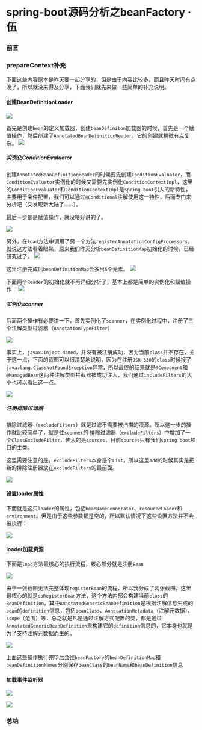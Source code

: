 # spring-boot源码分析之beanFactory · 伍

### 前言



### prepareContext补充

下面这些内容原本是昨天要一起分享的，但是由于内容比较多，而且昨天时间有点晚了，所以就没来得及分享，下面我们就先来做一些简单的补充说明。

#### 创建BeanDefinitionLoader

![](https://gitee.com/sysker/picBed/raw/master/20210907211014.png)

  首先是创建`bean`的定义加载器，创建`beanDefiniton`加载器的时候，首先是一个赋值操作，然后创建了`AnnotatedBeanDefinitionReader`，它的创建就稍微有点复杂。 ![](https://gitee.com/sysker/picBed/raw/master/20210907211446.png)

##### 实例化ConditionEvaluator

  创建`AnnotatedBeanDefinitionReader`的时候要先创建`ConditionEvaluator`，而`ConditionEvaluator`实例化的时候又需要先实例化`ConditionContextImpl`，这里的`ConditionEvaluator`和`ConditionContextImpl`是`spring boot`引入的新特性，主要用于条件配置，我们可以通过`@Conditional`注解使用这一特性，后面专门来分析吧（又发现新大陆了……）。

  最后一步都是赋值操作，就没啥好讲的了。

  ![](https://gitee.com/sysker/picBed/raw/master/20210907212256.png)

  另外，在`load`方法中调用了另一个方法`registerAnnotationConfigProcessors`。就说这方法看着眼熟，原来我们昨天分析`beanDefinitionMap`初始化的时候，已经研究过了。  ![](https://gitee.com/sysker/picBed/raw/master/20210907214219.png)

  这里注册完成后`beanDefinitionMap`会多出`5`个元素。  ![](https://gitee.com/sysker/picBed/raw/master/20210906212208.png)

  下面两个`Reader`的初始化就不再详细分析了，基本上都是简单的实例化和赋值操作：  ![](https://gitee.com/sysker/picBed/raw/master/20210907214756.png)

##### 实例化scanner

  后面两个操作有必要讲一下，首先实例化了`scanner`，在实例化过程中，注册了三个注解类型过滤器（`AnnotationTypeFilter`）

![](https://gitee.com/sysker/picBed/raw/master/20210908082829.png) 

事实上，`javax.inject.Named`，并没有被注册成功，因为当前`class`并不存在，关于这一点，下面的截图可以很清楚地说明，因为在注册`JSR-330`的`class`时候报了`java.lang.ClassNotFoundException`异常，所以最终的结果就是`@Component`和`@ManagedBean`这两种注解类型拦截器被成功注入，我们通过`includeFilters`的大小也可以看出这一点。

![](https://gitee.com/sysker/picBed/raw/master/20210908083456.png) 

##### 注册排除过滤器

排除过滤器（`excludeFilters`）就是过滤不需要被扫描的资源。所以这一步的操作就比较简单了，就是往`scanner`的 排除过滤器（`excludeFilters`）中增加了一个`ClassExcludeFilter`，传入的是`sources`，目前`sources`只有我们`spring boot`项目的主类。

这里需要注意的是，`excludeFilters`本身是个`List`，所以这里`add`的时候其实是把新的排除注册器放在`excludeFilters`的最前面。

![](https://gitee.com/sysker/picBed/raw/master/20210908084904.png)

#### 设置loader属性

下面就是这只`loader`的属性，包括`beanNameGennerator`、`resourceLoader`和`environment`。但是由于这些参数都是空的，所以默认情况下这些设置方法并不会被执行：

![](https://gitee.com/sysker/picBed/raw/master/images/20210908130336.png)

#### loader加载资源

下面是`load`方法最核心的执行流程，核心部分就是注册`Bean`

![](https://gitee.com/sysker/picBed/raw/master/images/20210908131728.png)

由于一张截图无法完整体现`registerBean`的流程，所以我分成了两张截图，这里最核心的就是`doRegisterBean`方法，这个方法内部会构建当前`class`的`BeanDefinition`。其中`AnnotatedGenericBeanDefinition`是根据注解信息生成的`bean`的`definition`信息，包括`beanClass`、`AnnotationMetadata`（注解元数据）、`scope`（范围）等，总之就是凡是通过注解方式配置的类，都是通过`AnnotatedGenericBeanDefinition`来构建它的`definition`信息的，它本身也就是为了支持注解元数据而生的。

![](https://gitee.com/sysker/picBed/raw/master/images/20210908132127.png)

上面这些操作执行完毕后会往`beanFactory`的`beanDefinitionMap`和`beanDefinitionNames`分别保存`beanClass`的`beanName`和`beanDefinition`信息

#### 加载事件监听器

![](https://gitee.com/sysker/picBed/raw/master/images/20210908144903.png)



![](https://gitee.com/sysker/picBed/raw/master/images/20210908145012.png)

### 总结

